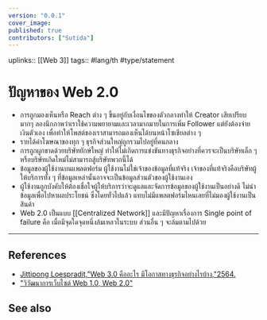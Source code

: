 ```yaml
---
version: "0.0.1"
cover_image:
published: true
contributors: ["Sutida"]
---
```

uplinks:: [[Web 3]]
tags:: #lang/th #type/statement

# ปัญหาของ Web 2.0
- การถูกมองเห็นหรือ Reach ต่าง ๆ ขึ้นอยู่กับเงื่อนไขของตัวกลางทำให้ Creator เสียเปรียบมากๆ ลองนึกภาพว่าเราใช้ความพยายามและเวลามากมายในการเพิ่ม Follower แต่ยังต้องจ่ายเงินตัวเอง เพื่อทำให้โพสต์ของเราสามารถมองเห็นได้บนหน้าโซเชียลต่าง ๆ
- รายได้ค่าโฆษณาของทุก ๆ ธุรกิจส่วนใหญ่ถูกรวมไปอยู่ที่คนกลาง
- การถูกผูกขาดด้วยบริษัทยักษ์ใหญ่ ทำให้ไม่เกิดการแข่งขันทางธุรกิจอย่างที่ควรจะเป็นบริษัทเล็ก ๆ หรือบริษัทเกิดใหม่ไม่สามารถสู้บริษัทพวกนี้ได้
- ข้อมูลของผู้ใช้งานบนแพลตฟอร์ม ผู้ใช้งานไม่ใช่เจ้าของข้อมูลที่แท้จริง เจ้าของที่แท้จริงคือบริษัทผู้ให้บริการทั้ง ๆ ที่ข้อมูลเหล่านั้นอาจจะเป็นข้อมูลส่วนตัวของผู้ใช้งานเอง
- ผู้ใช้งานถูกบังคับให้ต้องเชื่อใจผู้ให้บริการว่าจะดูแลและจัดการข้อมูลของผู้ใช้งานเป็นอย่างดี ไม่นำข้อมูลเพื่อไปหาผลประโยชน์ ซึ่งโดยทั่วไปแล้ว แทบไม่มีแพลตฟอร์มไหนเลยที่ไม่มองผู้ใช้งานเป็นสินค้า
- Web 2.0 เป็นแบบ [[Centralized Network]] และมีปัญหาเรื่องการ Single point of failure คือ เมื่อมีจุดใดจุดหนึ่งล้มเหลวในระบบ ส่วนอื่น ๆ จะล้มตามไปด้วย
---
## References
- [Jittipong Loespradit,"Web 3.0 คืออะไร มีโอกาสทางธุรกิจอย่างไรบ้าง,"2564.](https://www.martechthai.com/technology/what-is-web-3-and-marketing/)
- ["วิวัฒนาการเว็บไซต์ Web 1.0, Web 2.0"](https://sites.google.com/a/bumail.net/technoloyi-websit/wiwathnakar-websit-web-1-0-web-2-0-web-3-0-web-4-0)
## See also
